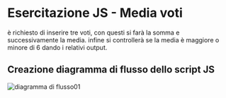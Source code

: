 # Esercitazione JS - Media voti
è richiesto di inserire tre voti, con questi si farà la somma e successivamente la media. infine si controllerà se la media è maggiore o minore di 6 dando i relativi output.
## Creazione diagramma di flusso dello script JS

![diagramma di flusso01](https://user-images.githubusercontent.com/57659914/72221511-cfa1b980-355b-11ea-8110-ff81feaf428d.png)
